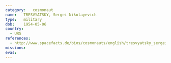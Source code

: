 ```yaml
---
category:	cosmonaut
name:	TRESVYATSKY, Sergei Nikolayevich 
type:	military
dob:	1954-05-06
country:
  - URS
references:
  - http://www.spacefacts.de/bios/cosmonauts/english/tresvyatsky_sergei.htm
missions:
evas:
---
```

